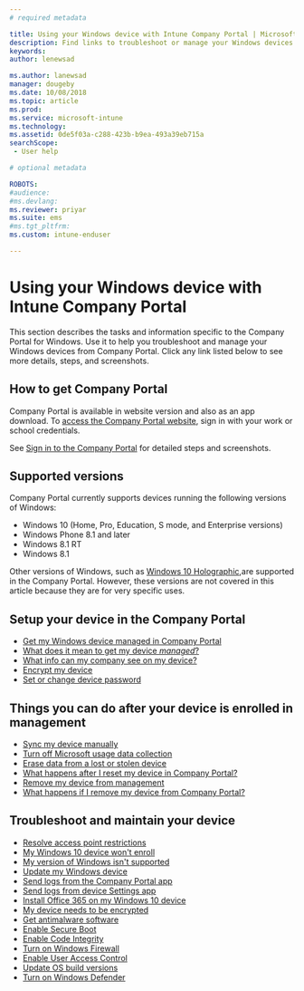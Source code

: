 ```yaml
---
# required metadata

title: Using your Windows device with Intune Company Portal | Microsoft Docs
description: Find links to troubleshoot or manage your Windows devices from the Company Portal
keywords:
author: lenewsad

ms.author: lanewsad
manager: dougeby
ms.date: 10/08/2018
ms.topic: article
ms.prod:
ms.service: microsoft-intune
ms.technology:
ms.assetid: 0de5f03a-c288-423b-b9ea-493a39eb715a
searchScope:
 - User help

# optional metadata

ROBOTS:  
#audience:
#ms.devlang:
ms.reviewer: priyar
ms.suite: ems
#ms.tgt_pltfrm:
ms.custom: intune-enduser

---
```


# Using your Windows device with Intune Company Portal

This section describes the tasks and information specific to the Company Portal for Windows. Use it to help you troubleshoot and manage your Windows devices from Company Portal. Click any link listed below to see more details, steps, and screenshots.  

## How to get Company Portal
Company Portal is available in website version and also as an app download. To [access the Company Portal website](https://go.microsoft.com/fwlink/?linkid=2010980), sign in with your work or school credentials.  

See [Sign in to the Company Portal](https://docs.microsoft.com/intune-user-help/sign-in-to-the-company-portal) for detailed steps and screenshots.

## Supported versions

Company Portal currently supports devices running the following versions of Windows:

* Windows 10 (Home, Pro, Education, S mode, and Enterprise versions)
* Windows Phone 8.1 and later
* Windows 8.1 RT
* Windows 8.1

Other versions of Windows, such as [Windows 10 Holographic](https://www.microsoft.com/hololens),are supported in the Company Portal. However, these versions are not covered in this article because they are for very specific uses.

## Setup your device in the Company Portal
- [Get my Windows device managed in Company Portal](enroll-your-device-in-intune-windows.md)
- [What does it mean to get my device *managed*?](what-happens-if-you-install-the-company-portal-app-and-enroll-your-device-in-intune-windows.md)
- [What info can my company see on my device?](what-info-can-your-company-see-when-you-enroll-your-device-in-intune.md)
- [Encrypt my device](encrypt-your-device-windows.md)
- [Set or change device password](set-or-change-your-password-windows.md)

## Things you can do after your device is enrolled in management
- [Sync my device manually](sync-your-device-manually-windows.md)
- [Turn off Microsoft usage data collection](turn-off-microsoft-usage-data-collection-windows.md)
- [Erase data from a lost or stolen device](reset-erase-your-device-cpwebsite.md)
- [What happens after I reset my device in Company Portal?](what-happens-if-you-reset-your-device-using-the-company-portal-windows.md)
- [Remove my device from management](unenroll-your-device-from-intune-windows.md)
- [What happens if I remove my device from Company Portal?](what-happens-if-you-unenroll-your-device-from-intune-windows.md)

## Troubleshoot and maintain your device
* [Resolve access point restrictions](resolve-access-point-restrictions.md)
* [My Windows 10 device won't enroll](troubleshoot-your-windows-10-device-windows.md)
* [My version of Windows isn't supported](your-windows-version-isnt-yet-supported.md)
* [Update my Windows device](you-need-to-update-your-windows-device.md)
* [Send logs from the Company Portal app](send-logs-to-your-it-admin-cp-windows.md)
* [Send logs from device Settings app](send-logs-to-your-it-admin-settings-windows.md)
* [Install Office 365 on my Windows 10 device](install-office-windows.md)
* [My device needs to be encrypted](you-need-to-enable-windows-encryption.md)
* [Get antimalware software](your-device-needs-antimalware-software.md)
* [Enable Secure Boot](you-need-to-enable-secure-boot-windows.md)
* [Enable Code Integrity](you-need-to-enable-code-integrity.md)
* [Turn on Windows Firewall](you-need-to-enable-defender-firewall-windows.md)
* [Enable User Access Control](you-need-to-enable-uac-windows.md)
* [Update OS build versions](you-need-to-update-os-build-version-windows.md)
* [Turn on Windows Defender](turn-on-defender-windows.md)
